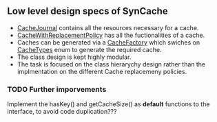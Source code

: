 ## Low level design specs of SynCache

* [CacheJournal](https://github.com/Viv3k/SynCache/blob/ReplacementPolicy/src/com/vivek/code/CacheJournal.java) contains all the resources necessary for a cache.
* [CacheWithReplacementPolicy](https://github.com/Viv3k/SynCache/blob/ReplacementPolicy/src/com/vivek/code/CacheWithReplacementPolicy.java) has all the fuctionalities of a cache.
* Caches can be generated via a [CacheFactory](https://github.com/Viv3k/SynCache/blob/ReplacementPolicy/src/com/vivek/code/CacheFactory.java) which swiches on [CacheTypes](https://github.com/Viv3k/SynCache/blob/ReplacementPolicy/src/com/vivek/code/CacheTypes.java) enum to generate the required cache.
* The class design is kept highly modular.
* The task is focused on the class hierarychy design rather than the implmentation on the different Cache replacemeny policies.

### TODO Further imporvements
Implement the hasKey() and getCacheSize() as **default** functions to the interface, to avoid code duplication???
